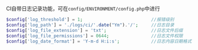 CI自带日志记录功能，可在`config/ENVIRONMENT/config.php`中进行

```PHP   
$config['log_threshold'] = 1;                          //报错级别
$config['log_path'] = './logs/ci/'.date("Ym").'/';     //日志目录
$config['log_file_extension'] = 'txt';                 //日志文件后缀
$config['log_file_permissions'] = 0644;                //日志文件权限
$config['log_date_format'] = 'Y-m-d H:i:s';            //日志内容日期格式
```